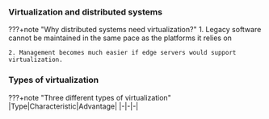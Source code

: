 ### Virtualization and distributed systems


???+note "Why distributed systems need virtualization?"
    1.  Legacy software cannot be maintained in the same pace as the platforms it relies on

    2. Management becomes much easier if edge servers would support virtualization.


### Types of virtualization

???+note "Three different types of virtualization"
    |Type|Characteristic|Advantage|
    |-|-|-|

